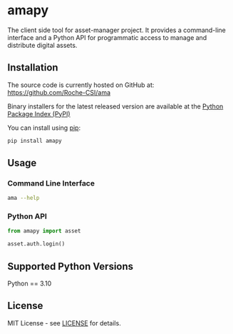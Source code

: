 # amapy

The client side tool for asset-manager project. It provides a command-line
interface and a Python API for programmatic access to manage and distribute
digital assets.

## Installation

The source code is currently hosted on GitHub at:
https://github.com/Roche-CSI/ama

Binary installers for the latest released version are available at the
[Python Package Index (PyPI)](https://pypi.org/project/amapy/)

You can install using [pip](https://pip.pypa.io/en/stable/):

```sh
pip install amapy
```

## Usage

### Command Line Interface

```sh
ama --help
```

### Python API

```python
from amapy import asset

asset.auth.login()
```

## Supported Python Versions

Python == 3.10

## License

MIT License - see [LICENSE](https://github.com/Roche-CSI/ama/blob/main/LICENSE) for details.
